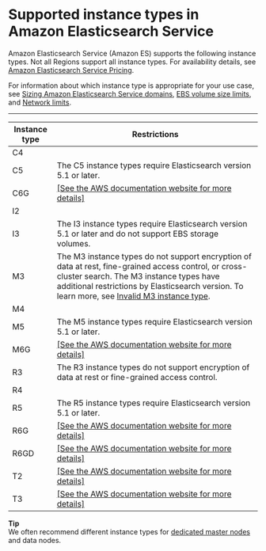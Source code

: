 # Supported instance types in Amazon Elasticsearch Service<a name="aes-supported-instance-types"></a>

Amazon Elasticsearch Service \(Amazon ES\) supports the following instance types\. Not all Regions support all instance types\. For availability details, see [Amazon Elasticsearch Service Pricing](https://aws.amazon.com/elasticsearch-service/pricing/)\.

For information about which instance type is appropriate for your use case, see [Sizing Amazon Elasticsearch Service domains](sizing-domains.md), [EBS volume size limits](aes-limits.md#ebsresource), and [Network limits](aes-limits.md#network-limits)\.


****  

| Instance type | Restrictions | 
| --- | --- | 
|  C4  |    | 
|  C5  |  The C5 instance types require Elasticsearch version 5\.1 or later\.  | 
| C6G  |  [\[See the AWS documentation website for more details\]](http://docs.aws.amazon.com/elasticsearch-service/latest/developerguide/aes-supported-instance-types.html)  | 
|  I2  |    | 
|  I3  | The I3 instance types require Elasticsearch version 5\.1 or later and do not support EBS storage volumes\. | 
|  M3  |  The M3 instance types do not support encryption of data at rest, fine\-grained access control, or cross\-cluster search\. The M3 instance types have additional restrictions by Elasticsearch version\. To learn more, see [Invalid M3 instance type](aes-handling-errors.md#aes-m3-instance-types)\.  | 
|  M4  |    | 
|  M5  |  The M5 instance types require Elasticsearch version 5\.1 or later\.  | 
| M6G |  [\[See the AWS documentation website for more details\]](http://docs.aws.amazon.com/elasticsearch-service/latest/developerguide/aes-supported-instance-types.html)  | 
|  R3  |  The R3 instance types do not support encryption of data at rest or fine\-grained access control\.  | 
|  R4  |    | 
|  R5  |  The R5 instance types require Elasticsearch version 5\.1 or later\.  | 
| R6G |  [\[See the AWS documentation website for more details\]](http://docs.aws.amazon.com/elasticsearch-service/latest/developerguide/aes-supported-instance-types.html)  | 
| R6GD |  [\[See the AWS documentation website for more details\]](http://docs.aws.amazon.com/elasticsearch-service/latest/developerguide/aes-supported-instance-types.html)  | 
|  T2  |  [\[See the AWS documentation website for more details\]](http://docs.aws.amazon.com/elasticsearch-service/latest/developerguide/aes-supported-instance-types.html)  | 
|  T3  |  [\[See the AWS documentation website for more details\]](http://docs.aws.amazon.com/elasticsearch-service/latest/developerguide/aes-supported-instance-types.html)  | 

**Tip**  
We often recommend different instance types for [dedicated master nodes](es-managedomains-dedicatedmasternodes.md) and data nodes\.